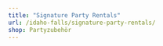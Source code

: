 ```yaml
---
title: "Signature Party Rentals"
url: /idaho-falls/signature-party-rentals/
shop: Partyzubehör
---
```

